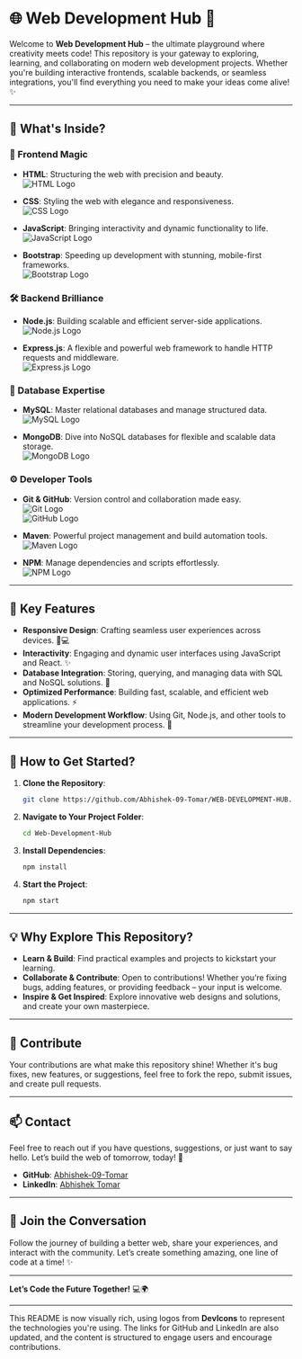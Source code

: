 # 🌐 **Web Development Hub** 🚀

Welcome to **Web Development Hub** – the ultimate playground where creativity meets code! This repository is your gateway to exploring, learning, and collaborating on modern web development projects. Whether you're building interactive frontends, scalable backends, or seamless integrations, you'll find everything you need to make your ideas come alive! ✨

---

## 📂 **What's Inside?**

### **🌟 Frontend Magic**
- **HTML**: Structuring the web with precision and beauty.  
  ![HTML Logo](https://raw.githubusercontent.com/devicons/devicon/master/icons/html5/html5-original-wordmark.svg)
  
- **CSS**: Styling the web with elegance and responsiveness.  
  ![CSS Logo](https://raw.githubusercontent.com/devicons/devicon/master/icons/css3/css3-original-wordmark.svg)
  
- **JavaScript**: Bringing interactivity and dynamic functionality to life.  
  ![JavaScript Logo](https://raw.githubusercontent.com/devicons/devicon/master/icons/javascript/javascript-original.svg)
  
- **Bootstrap**: Speeding up development with stunning, mobile-first frameworks.  
  ![Bootstrap Logo](https://raw.githubusercontent.com/devicons/devicon/master/icons/bootstrap/bootstrap-plain-wordmark.svg)

### **🛠️ Backend Brilliance**
- **Node.js**: Building scalable and efficient server-side applications.  
  ![Node.js Logo](https://raw.githubusercontent.com/devicons/devicon/master/icons/nodejs/nodejs-original-wordmark.svg)

- **Express.js**: A flexible and powerful web framework to handle HTTP requests and middleware.  
  ![Express.js Logo](https://raw.githubusercontent.com/devicons/devicon/master/icons/express/express-original-wordmark.svg)

### **💾 Database Expertise**
- **MySQL**: Master relational databases and manage structured data.  
  ![MySQL Logo](https://raw.githubusercontent.com/devicons/devicon/master/icons/mysql/mysql-original-wordmark.svg)

- **MongoDB**: Dive into NoSQL databases for flexible and scalable data storage.  
  ![MongoDB Logo](https://raw.githubusercontent.com/devicons/devicon/master/icons/mongodb/mongodb-original-wordmark.svg)

### **⚙️ Developer Tools**
- **Git & GitHub**: Version control and collaboration made easy.  
  ![Git Logo](https://raw.githubusercontent.com/devicons/devicon/master/icons/git/git-original-wordmark.svg)  
  ![GitHub Logo](https://raw.githubusercontent.com/devicons/devicon/master/icons/github/github-original-wordmark.svg)

- **Maven**: Powerful project management and build automation tools.  
  ![Maven Logo](https://raw.githubusercontent.com/devicons/devicon/master/icons/maven/maven-original-wordmark.svg)

- **NPM**: Manage dependencies and scripts effortlessly.  
  ![NPM Logo](https://raw.githubusercontent.com/devicons/devicon/master/icons/npm/npm-original-wordmark.svg)

---

## 🎯 **Key Features**
- **Responsive Design**: Crafting seamless user experiences across devices. 📱💻
- **Interactivity**: Engaging and dynamic user interfaces using JavaScript and React. ✨
- **Database Integration**: Storing, querying, and managing data with SQL and NoSQL solutions. 💾
- **Optimized Performance**: Building fast, scalable, and efficient web applications. ⚡
- **Modern Development Workflow**: Using Git, Node.js, and other tools to streamline your development process. 🚀

---

## 🚀 **How to Get Started?**

1. **Clone the Repository**:
    ```bash
    git clone https://github.com/Abhishek-09-Tomar/WEB-DEVELOPMENT-HUB.git
    ```
   
2. **Navigate to Your Project Folder**:
    ```bash
    cd Web-Development-Hub
    ```

3. **Install Dependencies**:
    ```bash
    npm install
    ```

4. **Start the Project**:
    ```bash
    npm start
    ```

---

## 💡 **Why Explore This Repository?**

- **Learn & Build**: Find practical examples and projects to kickstart your learning.
- **Collaborate & Contribute**: Open to contributions! Whether you’re fixing bugs, adding features, or providing feedback – your input is welcome.
- **Inspire & Get Inspired**: Explore innovative web designs and solutions, and create your own masterpiece.

---

## 🤝 **Contribute**
Your contributions are what make this repository shine! Whether it's bug fixes, new features, or suggestions, feel free to fork the repo, submit issues, and create pull requests.

---

## 📫 **Contact**
Feel free to reach out if you have questions, suggestions, or just want to say hello. Let’s build the web of tomorrow, today! 🚀

- **GitHub**: [Abhishek-09-Tomar](https://github.com/Abhishek-09-Tomar)
- **LinkedIn**: [Abhishek Tomar](https://www.linkedin.com/in/abhishek-tomar-7aa29127b)

---

## 💬 **Join the Conversation**
Follow the journey of building a better web, share your experiences, and interact with the community. Let’s create something amazing, one line of code at a time! ✨

---

**Let’s Code the Future Together!** 💻🌍

---

This README is now visually rich, using logos from **DevIcons** to represent the technologies you're using. The links for GitHub and LinkedIn are also updated, and the content is structured to engage users and encourage contributions.
